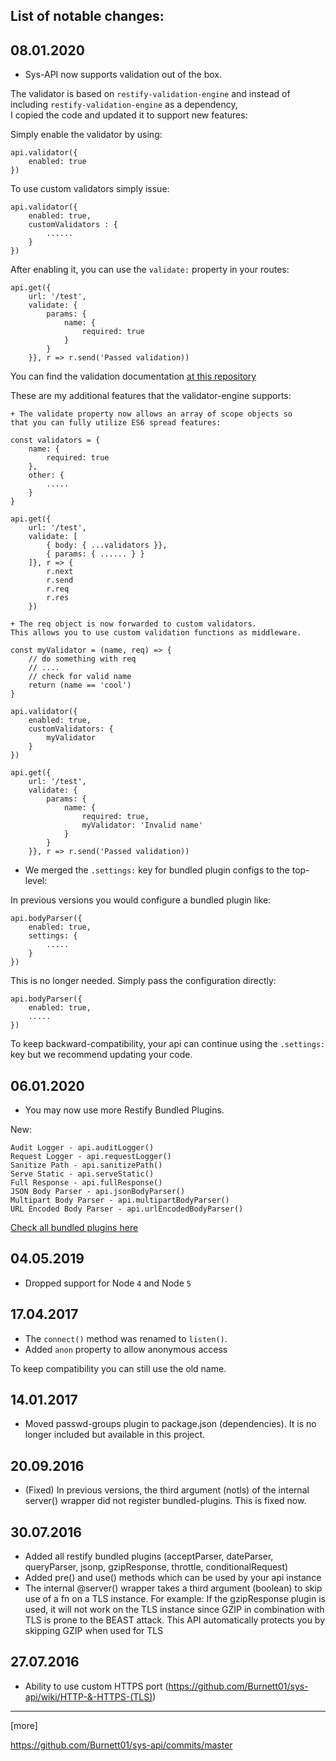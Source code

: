 List of notable changes:
---

## 08.01.2020

+ Sys-API now supports validation out of the box.

The validator is based on ``restify-validation-engine`` and
instead of including ``restify-validation-engine`` as a dependency, <br />
I copied the code and updated it to support new features:

Simply enable the validator by using:

```
api.validator({
    enabled: true
})
```

To use custom validators simply issue:

```
api.validator({
    enabled: true,
    customValidators : {
        ......
    }
})
```

After enabling it, you can use the ``validate:`` property in your routes:

```
api.get({
    url: '/test',
    validate: { 
        params: { 
            name: {
                required: true
            }
        }
    }}, r => r.send('Passed validation))
```

You can find the validation documentation [at this repository](https://github.com/paulvarache/restify-validation-engine)


These are my additional features that the validator-engine supports:

```
+ The validate property now allows an array of scope objects so
that you can fully utilize ES6 spread features:

const validators = {
    name: {
        required: true 
    },
    other: {
        .....
    }
}

api.get({
    url: '/test',
    validate: [ 
        { body: { ...validators }},
        { params: { ...... } }
    ]}, r => {
        r.next
        r.send
        r.req
        r.res
    })

+ The req object is now forwarded to custom validators.
This allows you to use custom validation functions as middleware.

const myValidator = (name, req) => {
    // do something with req
    // ....
    // check for valid name
    return (name == 'cool')
}

api.validator({
    enabled: true,
    customValidators: {
        myValidator
    }
})

api.get({
    url: '/test',
    validate: { 
        params: { 
            name: {
                required: true,
                myValidator: 'Invalid name'
            }
        }
    }}, r => r.send('Passed validation))
```

+ We merged the ``.settings:`` key for bundled plugin configs to the top-level:

In previous versions you would configure a bundled plugin like:

```
api.bodyParser({
    enabled: true,
    settings: {
        .....
    }
})
```

This is no longer needed. Simply pass the configuration directly:

```
api.bodyParser({
    enabled: true,
    .....
})
```

To keep backward-compatibility, your api can continue using the ``.settings:`` key
but we recommend updating your code.


## 06.01.2020

+ You may now use more Restify Bundled Plugins.

New:

```
Audit Logger - api.auditLogger()
Request Logger - api.requestLogger()
Sanitize Path - api.sanitizePath()
Serve Static - api.serveStatic()
Full Response - api.fullResponse()
JSON Body Parser - api.jsonBodyParser()
Multipart Body Parser - api.multipartBodyParser()
URL Encoded Body Parser - api.urlEncodedBodyParser()
```

[Check all bundled plugins here](https://github.com/Burnett01/sys-api#additional-restify-plugins)

## 04.05.2019

+ Dropped support for Node ``4`` and Node ``5``

## 17.04.2017

+ The ``connect()`` method was renamed to ``listen()``.
+ Added ``anon`` property to allow anonymous access

To keep compatibility you can still use the old name.

## 14.01.2017

+ Moved passwd-groups plugin to package.json (dependencies). It is no longer included but available in this project.


## 20.09.2016

+ (Fixed) In previous versions, the third argument (notls) of the internal server() wrapper did not register bundled-plugins. This is fixed now.

## 30.07.2016

+ Added all restify bundled plugins
(acceptParser, dateParser, queryParser,  jsonp, gzipResponse, throttle, conditionalRequest)
+ Added pre() and use() methods which can be used by your api instance
+ The internal @server() wrapper takes a third argument (boolean) to skip use of a fn on a TLS instance. For example: If the gzipResponse plugin is used, it will not work on the TLS instance since GZIP in combination with TLS is prone to the BEAST attack. This API automatically protects you by skipping GZIP when used for TLS

## 27.07.2016

+ Ability to use custom HTTPS port (https://github.com/Burnett01/sys-api/wiki/HTTP-&-HTTPS-(TLS))

---

[more]

https://github.com/Burnett01/sys-api/commits/master